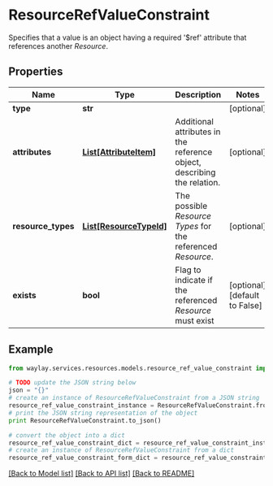 # ResourceRefValueConstraint

Specifies that a value is an object having a required '$ref' attribute that references another _Resource_.

## Properties

Name | Type | Description | Notes
------------ | ------------- | ------------- | -------------
**type** | **str** |  | [optional] 
**attributes** | [**List[AttributeItem]**](AttributeItem.md) | Additional attributes in the reference object, describing the relation. | [optional] 
**resource_types** | [**List[ResourceTypeId]**](ResourceTypeId.md) | The possible _Resource Types_ for the referenced _Resource_. | [optional] 
**exists** | **bool** | Flag to indicate if the referenced _Resource_ must exist | [optional] [default to False]

## Example

```python
from waylay.services.resources.models.resource_ref_value_constraint import ResourceRefValueConstraint

# TODO update the JSON string below
json = "{}"
# create an instance of ResourceRefValueConstraint from a JSON string
resource_ref_value_constraint_instance = ResourceRefValueConstraint.from_json(json)
# print the JSON string representation of the object
print ResourceRefValueConstraint.to_json()

# convert the object into a dict
resource_ref_value_constraint_dict = resource_ref_value_constraint_instance.to_dict()
# create an instance of ResourceRefValueConstraint from a dict
resource_ref_value_constraint_form_dict = resource_ref_value_constraint.from_dict(resource_ref_value_constraint_dict)
```
[[Back to Model list]](../README.md#documentation-for-models) [[Back to API list]](../README.md#documentation-for-api-endpoints) [[Back to README]](../README.md)


